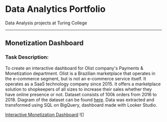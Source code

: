# Data Analytics Portfolio
Data Analysis projects at Turing College

___________________________________________________________________________________

## Monetization Dashboard

### Task Description:
To create an interactive dashboard for Olist company's Payments & Monetization department. Olist is a Brazilian marketplace that operates in the e-commerce segment, but is not an e-commerce service itself. It operates as a SaaS technology company since 2015. It offers a marketplace solution to shopkeepers of all sizes to increase their sales whether they have online presence or not. Dataset consists of 100k orders from 2016 to 2018. Diagram of the dataset can be found [here](https://github.com/AstaPrismontiene/Data_Analytics_Portfolio/blob/main/olist_diagram_of_dataset.png). 
Data was extracted and transformed using SQL on BigQuery, dashboard made with Looker Studio.

[Interactive Monetization Dashboard](https://lookerstudio.google.com/reporting/9dc19e0d-139c-4bc2-972b-08b3a961c8f7/page/tEnnC/edit)
![]
